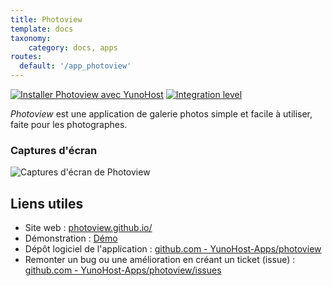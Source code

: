 ```yaml
---
title: Photoview
template: docs
taxonomy:
    category: docs, apps
routes:
  default: '/app_photoview'
---
```


[![Installer Photoview avec YunoHost](https://install-app.yunohost.org/install-with-yunohost.svg)](https://install-app.yunohost.org/?app=photoview) [![Integration level](https://dash.yunohost.org/integration/photoview.svg)](https://dash.yunohost.org/appci/app/photoview)

*Photoview* est une application de galerie photos simple et facile à utiliser, faite pour les photographes.

### Captures d'écran

![Captures d'écran de Photoview](https://github.com/YunoHost-Apps/photoview_ynh/blob/master/doc/screenshots/screenshot1.png)

## Liens utiles

+ Site web : [photoview.github.io/](https://photoview.github.io/)
+ Démonstration : [Démo](https://photos.qpqp.dk/login)
+ Dépôt logiciel de l'application : [github.com - YunoHost-Apps/photoview](https://github.com/YunoHost-Apps/photoview_ynh)
+ Remonter un bug ou une amélioration en créant un ticket (issue) : [github.com - YunoHost-Apps/photoview/issues](https://github.com/YunoHost-Apps/photoview_ynh/issues)
